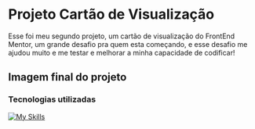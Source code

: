 # Projeto Cartão de Visualização

Esse foi meu segundo projeto, um cartão de visualização do FrontEnd Mentor, um grande desafio pra quem esta começando, e esse desafio me ajudou muito e me testar e melhorar a minha capacidade de codificar!

## Imagem final do projeto




### Tecnologias utilizadas

[![My Skills](https://skillicons.dev/icons?i=html,css,vscode)](https://skillicons.dev)